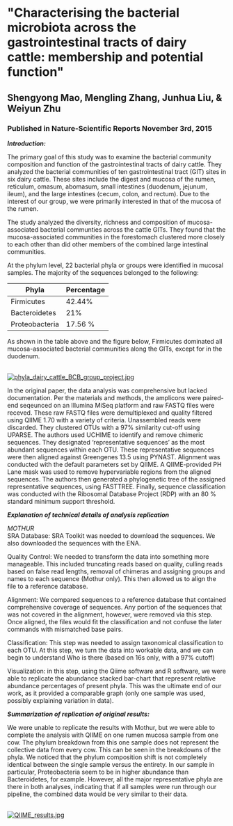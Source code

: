 # "Characterising the bacterial microbiota across the gastrointestinal tracts of dairy cattle: membership and potential function"
## Shengyong Mao, Mengling Zhang, Junhua Liu, & Weiyun Zhu
### Published in Nature-Scientific Reports November 3rd, 2015

**<i>Introduction:</i>**

The primary goal of this study was to examine the bacterial community composition and function of the gastrointestinal tracts of dairy cattle. They analyzed the bacterial communities of ten gastrointestinal tract (GIT) sites in six dairy cattle. These sites include the digest and mucosa of the rumen, reticulum, omasum, abomasum, small intestines (duodenum, jejunum, ileum), and the large intestines (cecum, colon, and rectum). Due to the interest of our group, we were primarily interested in that of the mucosa of the rumen. 

The study analyzed the diversity, richness and composition of mucosa-associated bacterial communties across the cattle GITs. They found that the mucosa-associated communities in the forestomach clustered more closely to each other than did other members of the combined large intestinal communities. 

At the phylum level, 22 bacterial phyla or groups were identified in mucosal samples. The majority of the sequences belonged to the following:

|      Phyla     | Percentage |
| ---------------|------------|
|     Firmicutes |   42.44%   |
|  Bacteroidetes |   21%      |
| Proteobacteria |   17.56 %  |

As shown in the table above and the figure below, Firmicutes dominated all mucosa-associated bacterial communities along the GITs, except for in the duodenum. <br><br>

[![phyla_dairy_cattle_BCB_group_project.jpg](https://s7.postimg.org/hr4ayse4r/phyla_dairy_cattle_BCB_group_project.jpg)](https://postimg.org/image/9lm90mpvr/)

In the original paper, the data analysis was comprehensive but lacked documentation. Per the materials and methods, the amplicons were paired-end seqeunced on an Illumina MiSeq platform and raw FASTQ files were receved. These raw FASTQ files were demultiplexed and quality filtered using QIIME 1.70 with a variety of criteria. Unassembled reads were discarded. They clustered OTUs with a 97% similarity cut-off using UPARSE. The authors used UCHIME to identify and remove chimeric sequences. They designated ‘representative sequences’ as the most abundant sequences within each OTU. These representative sequences were then aligned against Greengenes 13.5 using PYNAST. Alignment was conducted with the default parameters set by QIIME. A QIIME-provided PH Lane mask was used to remove hypervariable regions from the aligned sequences. The authors then generated a phylogenetic tree of the assigned representative sequences, using FASTTREE. Finally, sequence classification was conducted with the Ribosomal Database Project (RDP) with an 80 % standard minimum support threshold. 

**<i>Explanation of technical details of analysis replication**</i>
  
*MOTHUR*  
SRA Database:  SRA Toolkit was needed to download the sequences. We also downloaded the sequences with the ENA.  

Quality Control: We needed to transform the data into something more manageable. This included truncating reads based on quality, culling reads based on false read lengths, removal of chimeras and assigning groups and names to each sequence (Mothur only). This then allowed us to align the file to a reference database.  

Alignment: We compared sequences to a reference database that contained comprehensive coverage of sequences. Any portion of the sequences that was not covered in the alignment, however, were removed via this step. Once aligned, the files would fit the classification and not confuse the later commands with mismatched base pairs.  

Classification: This step was needed to assign taxonomical classification to each OTU. At this step, we turn the data into workable data, and we can begin to understand Who is there (based on 16s only, with a 97% cutoff)  

Visualization: in this step, using the Qiime software and R software, we were able to replicate the abundance stacked bar-chart that represent relative abundance percentages of present phyla. This was the ultimate end of our work, as it provided a comparable graph (only one sample was used, possibly explaining variation in data).



**<i>Summarization of replication of original results:</i>**

We were unable to replicate the results with Mothur, but we were able to complete the analysis with QIIME on one rumen mucosa sample from one cow. The phylum breakdown from this one sample does not represent the collective data from every cow. This can be seen in the breakdowns of the phyla. We noticed that the phylum composition shift is not completely identical between the single sample versus the entirety. In our sample in particular, Proteobacteria seem to be in higher abundance than Bacteroidetes, for example. However, all the major representative phyla are there in both analyses, indicating that if all samples were run through our pipeline, the combined data would be very similar to their data. <br><br>

[![QIIME_results.jpg](https://s7.postimg.org/4a7cfy6e3/QIIME_results.jpg)](https://postimg.org/image/5chiyhp7b/)
